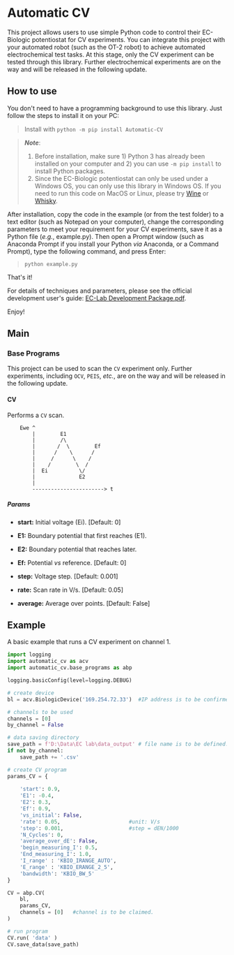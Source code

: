 # Automatic CV

This project allows users to use simple Python code to control their EC-Biologic potentiostat for CV experiments. You can integrate this project with your automated robot (such as the OT-2 robot) to achieve automated electrochemical test tasks. At this stage, only the CV experiment can be tested through this library. Further electrochemical experiments are on the way and will be released in the following update.

## How to use

You don't need to have a programming background to use this library. Just follow the steps to install it on your PC: 

> Install with `python -m pip install Automatic-CV`


> ***Note***:
> 1. Before installation, make sure 1) Python 3 has already been installed on your computer and 2) you can use `-m pip install` to install Python packages.
> 2. Since the EC-Biologic potentiostat can only be used under a Windows OS, you can only use this library in Windows OS. If you need to run this code on MacOS or Linux, please try [Wine](https://www.winehq.org/) or [Whisky](https://github.com/Whisky-App/Whisky).


After installation, copy the code in the example (or from the test folder) to a text editor (such as Notepad on your computer), change the corresponding parameters to meet your requirement for your CV experiments, save it as a Python file (*e.g.*, example.py). Then open a Prompt window (such as Anaconda Prompt if you install your Python *via* Anaconda, or a Command Prompt), type the following command, and press Enter:

> `python example.py`

That's it!

For details of techniques and parameters, please see the official development user's guide: [EC-Lab Development Package.pdf](https://github.com/DangerLin/Automatic-CV/blob/main/EC-Lab%20Development%20Package.pdf).

Enjoy!

## Main

### Base Programs
This project can be used to scan the `CV` experiment only. Further experiments, including `OCV`, `PEIS`, *etc.*, are on the way and will be released in the following update.
    
#### CV
Performs a `CV` scan.

        Ewe ^
            |        E1
            |        /\
            |       /  \        Ef
            |      /    \      /
            |     /      \    /
            |    /        \  /
            |  Ei          \/
            |              E2
            |
            -----------------------> t
        

##### Params
+ **start:** Initial voltage (Ei). 
[Default: 0]

+ **E1:** Boundary potential that first reaches (E1).

+ **E2:** Boundary potential that reaches later.

+ **Ef:** Potential *vs* reference.
[Default: 0]

+ **step:** Voltage step. 
[Default: 0.001]

+ **rate:** Scan rate in V/s. 
[Default: 0.05]

+ **average:** Average over points. 
[Default: False]

## Example

A basic example that runs a CV experiment on channel 1.
```python
import logging
import automatic_cv as acv
import automatic_cv.base_programs as abp

logging.basicConfig(level=logging.DEBUG)

# create device
bl = acv.BiologicDevice('169.254.72.33')  #IP address is to be confirmed.

# channels to be used
channels = [0]
by_channel = False

# data saving directory
save_path = f'D:\Data\EC lab\data_output' # file name is to be defined.
if not by_channel:  
    save_path += '.csv'

# create CV program
params_CV = {
	
    'start': 0.9,
    'E1': -0.4,
    'E2': 0.3,
    'Ef': 0.9,
    'vs_initial': False,
    'rate': 0.05,                      #unit: V/s
    'step': 0.001,                     #step = dEN/1000
    'N_Cycles': 0,
    'average_over_dE': False, 
    'begin_measuring_I': 0.5,
    'End_measuring_I': 1.0,
    'I_range' : 'KBIO_IRANGE_AUTO',
    'E_range' : 'KBIO_ERANGE_2_5',
    'bandwidth': 'KBIO_BW_5'
}   

CV = abp.CV(
    bl,
    params_CV,     
    channels = [0]   #channel is to be claimed.
)     

# run program
CV.run( 'data' )
CV.save_data(save_path)
```
